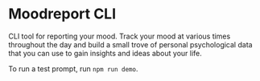 # Moodreport CLI

CLI tool for reporting your mood. Track your mood at various times throughout the day and build a small trove of personal psychological data that you can use to gain insights and ideas about your life.

To run a test prompt, run `npm run demo`.
